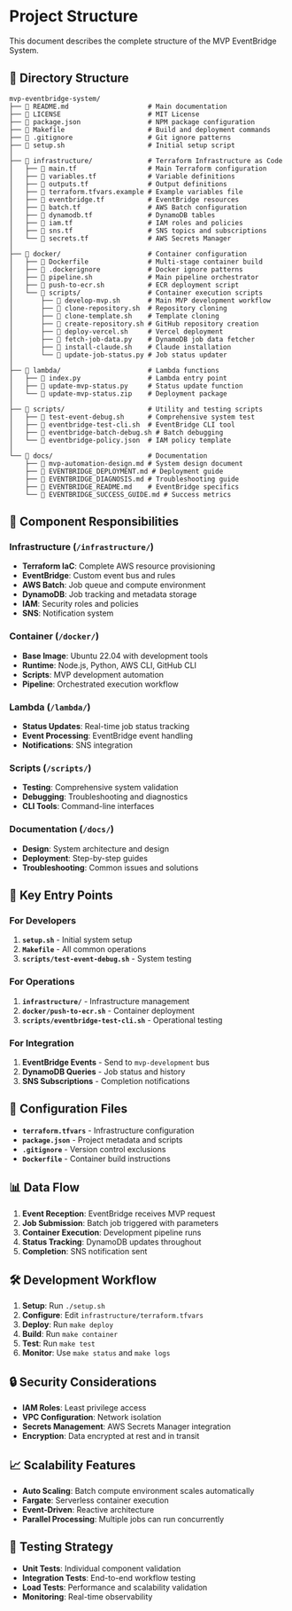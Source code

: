 # Project Structure

This document describes the complete structure of the MVP EventBridge System.

## 📁 Directory Structure

```
mvp-eventbridge-system/
├── 📄 README.md                    # Main documentation
├── 📄 LICENSE                      # MIT License
├── 📄 package.json                 # NPM package configuration
├── 📄 Makefile                     # Build and deployment commands
├── 📄 .gitignore                   # Git ignore patterns
├── 📄 setup.sh                     # Initial setup script
│
├── 📁 infrastructure/              # Terraform Infrastructure as Code
│   ├── 📄 main.tf                  # Main Terraform configuration
│   ├── 📄 variables.tf             # Variable definitions
│   ├── 📄 outputs.tf               # Output definitions
│   ├── 📄 terraform.tfvars.example # Example variables file
│   ├── 📄 eventbridge.tf           # EventBridge resources
│   ├── 📄 batch.tf                 # AWS Batch configuration
│   ├── 📄 dynamodb.tf              # DynamoDB tables
│   ├── 📄 iam.tf                   # IAM roles and policies
│   ├── 📄 sns.tf                   # SNS topics and subscriptions
│   └── 📄 secrets.tf               # AWS Secrets Manager
│
├── 📁 docker/                      # Container configuration
│   ├── 📄 Dockerfile               # Multi-stage container build
│   ├── 📄 .dockerignore            # Docker ignore patterns
│   ├── 📄 pipeline.sh              # Main pipeline orchestrator
│   ├── 📄 push-to-ecr.sh           # ECR deployment script
│   └── 📁 scripts/                 # Container execution scripts
│       ├── 📄 develop-mvp.sh       # Main MVP development workflow
│       ├── 📄 clone-repository.sh  # Repository cloning
│       ├── 📄 clone-template.sh    # Template cloning
│       ├── 📄 create-repository.sh # GitHub repository creation
│       ├── 📄 deploy-vercel.sh     # Vercel deployment
│       ├── 📄 fetch-job-data.py    # DynamoDB job data fetcher
│       ├── 📄 install-claude.sh    # Claude installation
│       └── 📄 update-job-status.py # Job status updater
│
├── 📁 lambda/                      # Lambda functions
│   ├── 📄 index.py                 # Lambda entry point
│   ├── 📄 update-mvp-status.py     # Status update function
│   └── 📄 update-mvp-status.zip    # Deployment package
│
├── 📁 scripts/                     # Utility and testing scripts
│   ├── 📄 test-event-debug.sh      # Comprehensive system test
│   ├── 📄 eventbridge-test-cli.sh  # EventBridge CLI tool
│   ├── 📄 eventbridge-batch-debug.sh # Batch debugging
│   └── 📄 eventbridge-policy.json  # IAM policy template
│
└── 📁 docs/                        # Documentation
    ├── 📄 mvp-automation-design.md # System design document
    ├── 📄 EVENTBRIDGE_DEPLOYMENT.md # Deployment guide
    ├── 📄 EVENTBRIDGE_DIAGNOSIS.md # Troubleshooting guide
    ├── 📄 EVENTBRIDGE_README.md    # EventBridge specifics
    └── 📄 EVENTBRIDGE_SUCCESS_GUIDE.md # Success metrics
```

## 🎯 Component Responsibilities

### Infrastructure (`/infrastructure/`)
- **Terraform IaC**: Complete AWS resource provisioning
- **EventBridge**: Custom event bus and rules
- **AWS Batch**: Job queue and compute environment
- **DynamoDB**: Job tracking and metadata storage
- **IAM**: Security roles and policies
- **SNS**: Notification system

### Container (`/docker/`)
- **Base Image**: Ubuntu 22.04 with development tools
- **Runtime**: Node.js, Python, AWS CLI, GitHub CLI
- **Scripts**: MVP development automation
- **Pipeline**: Orchestrated execution workflow

### Lambda (`/lambda/`)
- **Status Updates**: Real-time job status tracking
- **Event Processing**: EventBridge event handling
- **Notifications**: SNS integration

### Scripts (`/scripts/`)
- **Testing**: Comprehensive system validation
- **Debugging**: Troubleshooting and diagnostics
- **CLI Tools**: Command-line interfaces

### Documentation (`/docs/`)
- **Design**: System architecture and design
- **Deployment**: Step-by-step guides
- **Troubleshooting**: Common issues and solutions

## 🚀 Key Entry Points

### For Developers
1. **`setup.sh`** - Initial system setup
2. **`Makefile`** - All common operations
3. **`scripts/test-event-debug.sh`** - System testing

### For Operations
1. **`infrastructure/`** - Infrastructure management
2. **`docker/push-to-ecr.sh`** - Container deployment
3. **`scripts/eventbridge-test-cli.sh`** - Operational testing

### For Integration
1. **EventBridge Events** - Send to `mvp-development` bus
2. **DynamoDB Queries** - Job status and history
3. **SNS Subscriptions** - Completion notifications

## 🔧 Configuration Files

- **`terraform.tfvars`** - Infrastructure configuration
- **`package.json`** - Project metadata and scripts
- **`.gitignore`** - Version control exclusions
- **`Dockerfile`** - Container build instructions

## 📊 Data Flow

1. **Event Reception**: EventBridge receives MVP request
2. **Job Submission**: Batch job triggered with parameters
3. **Container Execution**: Development pipeline runs
4. **Status Tracking**: DynamoDB updates throughout
5. **Completion**: SNS notification sent

## 🛠️ Development Workflow

1. **Setup**: Run `./setup.sh`
2. **Configure**: Edit `infrastructure/terraform.tfvars`
3. **Deploy**: Run `make deploy`
4. **Build**: Run `make container`
5. **Test**: Run `make test`
6. **Monitor**: Use `make status` and `make logs`

## 🔒 Security Considerations

- **IAM Roles**: Least privilege access
- **VPC Configuration**: Network isolation
- **Secrets Management**: AWS Secrets Manager integration
- **Encryption**: Data encrypted at rest and in transit

## 📈 Scalability Features

- **Auto Scaling**: Batch compute environment scales automatically
- **Fargate**: Serverless container execution
- **Event-Driven**: Reactive architecture
- **Parallel Processing**: Multiple jobs can run concurrently

## 🧪 Testing Strategy

- **Unit Tests**: Individual component validation
- **Integration Tests**: End-to-end workflow testing
- **Load Tests**: Performance and scalability validation
- **Monitoring**: Real-time observability
